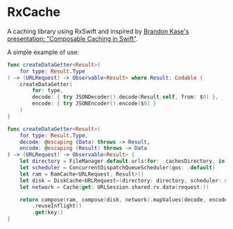 # RxCache

A caching library using RxSwift and inspired by [Brandon Kase's presentation: "Composable Caching in Swift"](https://youtu.be/8uqXuEZLyUU).

A simple example of use:
```swift
func createDataGetter<Result>(
	for type: Result.Type
) -> (URLRequest) -> Observable<Result> where Result: Codable {
	createDataGetter(
		for: type,
		decode: { try JSONDecoder().decode(Result.self, from: $0) },
		encode: { try JSONEncoder().encode($0) }
	)
}

func createDataGetter<Result>(
	for type: Result.Type,
	decode: @escaping (Data) throws -> Result,
	encode: @escaping (Result) throws -> Data
) -> (URLRequest) -> Observable<Result> {
	let directory = FileManager.default.urls(for: .cachesDirectory, in: .userDomainMask).first!
	let scheduler = ConcurrentDispatchQueueScheduler(qos: .default)
	let ram = RamCache<URLRequest, Result>()
	let disk = DiskCache<URLRequest>(directory: directory, scheduler: scheduler)
	let network = Cache(get: URLSession.shared.rx.data(request:))

	return compose(ram, compose(disk, network).mapValues(decode, encode))
		.reuseInflight()
		.get(key:)
}
```

